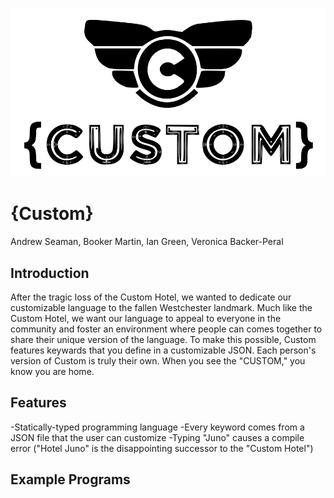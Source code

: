 ![](https://github.com/Booker-M/Custom/blob/main/logo/Custom.png?raw=true)

# {Custom}
Andrew Seaman, Booker Martin, Ian Green, Veronica Backer-Peral

## Introduction
After the tragic loss of the Custom Hotel, we wanted to dedicate our customizable language to the fallen Westchester landmark. Much like the Custom Hotel, we want our language to appeal to everyone in the community and foster an environment where people can comes together to share their unique version of the language. To make this possible, Custom features keywards that you define in a customizable JSON. Each person's version of Custom is truly their own. When you see the "CUSTOM," you know you are home.

## Features
-Statically-typed programming language
-Every keyword comes from a JSON file that the user can customize
-Typing "Juno" causes a compile error ("Hotel Juno" is the disappointing successor to the "Custom Hotel")

## Example Programs
